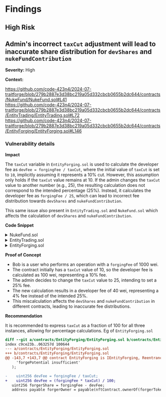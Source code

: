 # Findings

## High Risk

## Admin's incorrect `taxCut` adjustment will lead to inaccurate share distribution for `devShares` and `nukeFundContribution`

**Severity:** High

**Context:** 

https://github.com/code-423n4/2024-07-traitforge/blob/279b2887e3d38bc219a05d332cbcb0655b2dc644/contracts/NukeFund/NukeFund.sol#L41 <br>
https://github.com/code-423n4/2024-07-traitforge/blob/279b2887e3d38bc219a05d332cbcb0655b2dc644/contracts/EntityTrading/EntityTrading.sol#L72 <br>
https://github.com/code-423n4/2024-07-traitforge/blob/279b2887e3d38bc219a05d332cbcb0655b2dc644/contracts/EntityForging/EntityForging.sol#L146

### Vulnerability details

**Impact**

The `taxCut` variable in `EntityForging.sol` is used to calculate the developer fee as `devFee = forgingFee / taxCut`, where the initial value of `taxCut` is set to `10`, implicitly assuming it represents a 10% cut. However, this assumption only holds if the `taxCut` value remains at 10. If the admin changes the `taxCut` value to another number (e.g., 25), the resulting calculation does not correspond to the intended percentage (25%). Instead, it calculates the developer fee as `forgingFee / 25`, which can lead to incorrect fee distribution towards `devShares` and `nukeFundContribution`.

This same issue also present in `EntityTrading.sol` and `NukeFund.sol` which affects the calculation of `devShares` and `nukeFundContribution`.

**Code Snippet**

<details>
<summary>NukeFund.sol</summary> 
```solidity
receive() external payable {
@>  uint256 devShare = msg.value / taxCut; //@audit 
    uint256 remainingFund = msg.value - devShare; // Calculate remaining funds to add to the fund
     ...
}
```
</details>


<details>
<summary>EntityTrading.sol</summary>
```solidity
function buyNFT(uint256 tokenId) external payable whenNotPaused nonReentrant {
    ...
    //transfer eth to seller (distribute to nukefund)
@>  uint256 nukeFundContribution = msg.value / taxCut; //@audit
    uint256 sellerProceeds = msg.value - nukeFundContribution;
    ...
}
```
</details>

<details>
<summary>EntityForging.sol</summary>
```solidity
    function forgeWithListed(
    uint256 forgerTokenId,
    uint256 mergerTokenId
    ) external payable whenNotPaused nonReentrant returns (uint256) {
    ...
    require(
        mergerForgePotential > 0 &&
        forgingCounts[mergerTokenId] <= mergerForgePotential,
        'forgePotential insufficient'
    );
@>  uint256 devFee = forgingFee / taxCut; //@audit
    uint256 forgerShare = forgingFee - devFee;
    ...
    }
```
</details>
<p>

**Proof of Concept**
- Bob is a user who performs an operation with a `forgingFee` of 1000 wei.
- The contract initially has a `taxCut` value of 10, so the developer fee is calculated as 100 wei, representing a 10% fee.
- The admin decides to change the `taxCut` value to 25, intending to set a 25% fee.
- The new calculation results in a developer fee of 40 wei, representing a 4% fee instead of the intended 25%.
- This miscalculation affects the `devShares` and `nukeFundContribution` in different contracts, leading to inaccurate fee distributions.

**Recommendation**

It is recommended to express `taxCut` as a fraction of 100 for all three instances, allowing for percentage calculations. Eg of `EntityForging.sol`

```diff
diff --git a/contracts/EntityForging/EntityForging.sol b/contracts/EntityForging/EntityForging.sol
index c9ce23b..063257d 100644
--- a/contracts/EntityForging/EntityForging.sol
+++ b/contracts/EntityForging/EntityForging.sol
@@ -143,7 +143,7 @@ contract EntityForging is IEntityForging, ReentrancyGuard, Ownable, Pausable {
     'forgePotential insufficient'
   );

-    uint256 devFee = forgingFee / taxCut;
+    uint256 devFee = (forgingFee * taxCut) / 100;
   uint256 forgerShare = forgingFee - devFee;
   address payable forgerOwner = payable(nftContract.ownerOf(forgerTokenId));
```